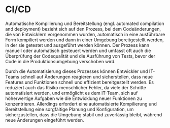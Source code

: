 # CI/CD

Automatische Kompilierung und Bereitstellung (engl. automated compilation and deployment) bezieht sich auf den Prozess, bei dem Codeänderungen, die von Entwicklern vorgenommen wurden, automatisch in eine ausführbare Form kompiliert werden und dann in einer Umgebung bereitgestellt werden, in der sie getestet und ausgeführt werden können. Der Prozess kann manuell oder automatisch gesteuert werden und umfasst oft auch die Überprüfung der Codequalität und die Ausführung von Tests, bevor der Code in die Produktionsumgebung verschoben wird.

Durch die Automatisierung dieses Prozesses können Entwickler und IT-Teams schnell auf Änderungen reagieren und sicherstellen, dass neue Features und Funktionen schnell und effizient bereitgestellt werden. Es reduziert auch das Risiko menschlicher Fehler, da viele der Schritte automatisiert werden, und ermöglicht es dem IT-Team, sich auf höherwertige Aufgaben wie die Entwicklung neuer Funktionen zu konzentrieren. Allerdings erfordert eine automatisierte Kompilierung und Bereitstellung eine sorgfältige Planung und Konfiguration, um sicherzustellen, dass die Umgebung stabil und zuverlässig bleibt, während neue Änderungen eingeführt werden.
